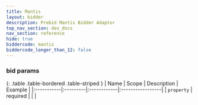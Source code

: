 ```yaml
---
title: Mantis
layout: bidder
description: Prebid Mantis Bidder Adaptor
top_nav_section: dev_docs
nav_section: reference
hide: true
biddercode: mantis
biddercode_longer_than_12: false
---
```


### bid params

{: .table .table-bordered .table-striped }
| Name | Scope | Description | Example |
|:-----------|:---------|:------------|:-----------------|
| `property` | required | | |
